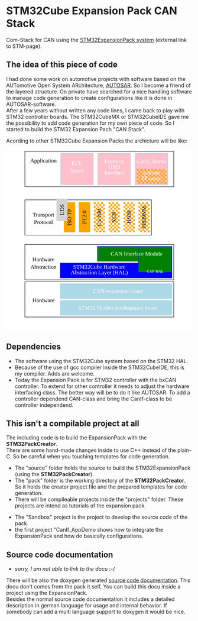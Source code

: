 # STM32Cube Expansion Pack CAN Stack
Com-Stack for CAN using the [STM32ExpansionPack system](https://wiki.st.com/stm32mcu/wiki/Introduction_to_STM32Cube_Expansion_Packages) (external link to STM-page).  

## The idea of this piece of code
I had done some work on automotive projects with software based on the AUTomotive Open System ARchitecture, [AUTOSAR](https://www.autosar.org). So I become a friend of the layered structure. On private have searched for a nice handling software to manage code generation to create configurations like it is done in AUTOSAR-software.  
After a few years without written any code lines, I came back to play with STM32 controller boards. The STM32CubeMX or STM32CubeIDE gave me the possibility to add code generation for my own piece of code. So I started to build the STM32 Expansion Pach "CAN Stack".

Acording to other STM32Cube Expansion Packs the archicture will be like:
![ExpansionPack Overview](docs/overview.svg)

## Dependencies
+ The software using the STM32Cube system based on the STM32 HAL.
+ Because of the use of gcc compiler inside the STM32CubeIDE, this is my compiler. Adds are welcome.
+ Today the Expansion Pack is for STM32 controller with the bxCAN controller. To extend for other controller it needs to adjust the hardware interfacing class. The better way will be to do it like AUTOSAR. To add a controller dependend CAN-class and bring the CanIf-class to be controller independend.

## This isn't a compilable project at all
The including code is to build the ExpansionPack with the **STM32PackCreator**.  
There are some hand-made changes inside to use C++ instead of the plain-C. 
So be careful when you touching templates for code generation.

+ The "source" folder holds the source to build the STM32ExpansionPack (using the **STM32PackCreator**).  
+ The "pack" folder is the working directory of the **STM32PackCreator**. So it holds the creator project file and the prepared templates for code generation.
+ There will be compileable projects inside the "projects" folder. These projects are intend as tutorials of the expansion pack.   
* The "Sandbox" project is the project to develop the source code of the pack.  
* the first project "CanIf_AppDemo shows how to integrate the ExpansionPack and how do basically configurations.

## Source code documentation
+ *sorry, I am not able to link to the docu :-(*  

There will be also the doxygen generated [source code documentation](https://tmaniacdev.github.io/CAN_Stack_ExpPack/). This docu don't comes from the pack it self. You can build this docu inside a project using the ExpansionPack.  
Besides the normal source code documentation it includes a detailed description in german language for usage and internal behavior. If somebody can add a multi language support to doxygen it would be nice.
